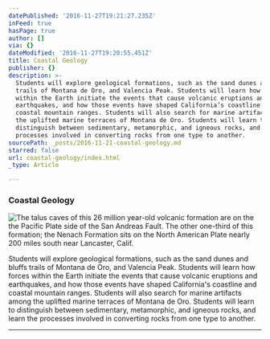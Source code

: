 ```yaml
---
datePublished: '2016-11-27T19:21:27.235Z'
inFeed: true
hasPage: true
author: []
via: {}
dateModified: '2016-11-27T19:20:55.451Z'
title: Coastal Geology
publisher: {}
description: >-
  Students will explore geological formations, such as the sand dunes and bluffs
  trails of Montana de Oro, and Valencia Peak. Students will learn how forces
  within the Earth initiate the events that cause volcanic eruptions and
  earthquakes, and how those events have shaped California’s coastline and
  coastal mountain ranges. Students will also search for marine artifacts among
  the uplifted marine terraces of Montana de Oro. Students will learn to
  distinguish between sedimentary, metamorphic, and igneous rocks, and learn the
  processes involved in converting rocks from one type to another.
sourcePath: _posts/2016-11-21-coastal-geology.md
starred: false
url: coastal-geology/index.html
_type: Article

---
```

### Coastal Geology
![The talus caves of this 26 million year-old volcanic formation are on the the Pacific Plate side of the San Andreas Fault. The other one-third of this formation; the Nenach Formation sits on the North American Plate nearly 200 miles south near Lancaster, Calif.](https://the-grid-user-content.s3-us-west-2.amazonaws.com/1a707a21-4858-493d-9c62-679d03e6532a.jpg)

Students will explore geological formations, such as the sand dunes and bluffs trails of Montana de Oro, and Valencia Peak. Students will learn how forces within the Earth initiate the events that cause volcanic eruptions and earthquakes, and how those events have shaped California's coastline and coastal mountain ranges. Students will also search for marine artifacts among the uplifted marine terraces of Montana de Oro. Students will learn to distinguish between sedimentary, metamorphic, and igneous rocks, and learn the processes involved in converting rocks from one type to another.

---
